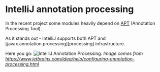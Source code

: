 # IntelliJ annotation processing

In the recent project some modules heavily depend on [APT][apt] (Annotation
Processing Tool).

As it stands out - IntelliJ supports both APT and
[javax.annotation.processing][processing] infrastructure.

Here you go:
![IntelliJ Annotation Processing](https://www.jetbrains.com/img/webhelp/idea/annotation_profile_move.png "IntelliJ Annotation Processing").
_Image comes from https://www.jetbrains.com/idea/help/configuring-annotation-processing.html_

<!-- References -->
[apt]: http://docs.oracle.com/javase/1.5.0/docs/guide/apt/GettingStarted.html "Annotation Processing Tool"
[aa]: https://docs.oracle.com/javase/8/docs/api/javax/annotation/processing/Processor.html "javax processing"
